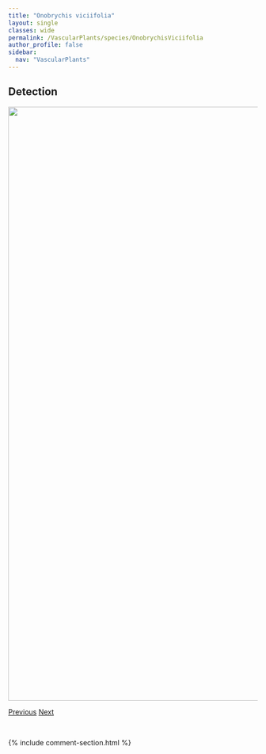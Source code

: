 ```yaml
---
title: "Onobrychis viciifolia"
layout: single
classes: wide
permalink: /VascularPlants/species/OnobrychisViciifolia
author_profile: false
sidebar:
  nav: "VascularPlants"
---
```


<h2>Detection</h2>

<a href="https://drive.google.com/uc?export=view&id=1h041hD56Pi6s_KRVxYmZstKfHn4EOo34">
<img src="https://drive.google.com/uc?export=view&id=1h041hD56Pi6s_KRVxYmZstKfHn4EOo34" height = "1200" width = "800">
</a>


<a href="/DevelopmentWebsite/VascularPlants/species/OenotheraSuffrutescens" class="pagination--pager" title="Scarlet Butterflyweed">Previous</a> <a href="/DevelopmentWebsite/VascularPlants/species/OplopanaxHorridus" class="pagination--pager" title="Oplopanax horridus">Next</a>

<p>&nbsp;</p>

{% include comment-section.html %}
